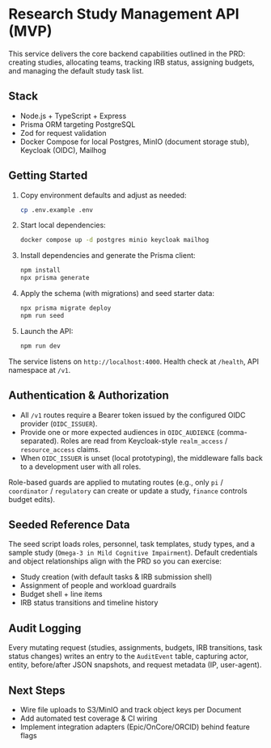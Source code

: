# Research Study Management API (MVP)

This service delivers the core backend capabilities outlined in the PRD: creating studies, allocating teams, tracking IRB status, assigning budgets, and managing the default study task list.

## Stack

- Node.js + TypeScript + Express
- Prisma ORM targeting PostgreSQL
- Zod for request validation
- Docker Compose for local Postgres, MinIO (document storage stub), Keycloak (OIDC), Mailhog

## Getting Started

1. Copy environment defaults and adjust as needed:
   ```bash
   cp .env.example .env
   ```

2. Start local dependencies:
   ```bash
   docker compose up -d postgres minio keycloak mailhog
   ```

3. Install dependencies and generate the Prisma client:
   ```bash
   npm install
   npx prisma generate
   ```

4. Apply the schema (with migrations) and seed starter data:
   ```bash
   npx prisma migrate deploy
   npm run seed
   ```

5. Launch the API:
   ```bash
   npm run dev
   ```

The service listens on `http://localhost:4000`. Health check at `/health`, API namespace at `/v1`.

## Authentication & Authorization

- All `/v1` routes require a Bearer token issued by the configured OIDC provider (`OIDC_ISSUER`).
- Provide one or more expected audiences in `OIDC_AUDIENCE` (comma-separated). Roles are read from Keycloak-style `realm_access` / `resource_access` claims.
- When `OIDC_ISSUER` is unset (local prototyping), the middleware falls back to a development user with all roles.

Role-based guards are applied to mutating routes (e.g., only `pi` / `coordinator` / `regulatory` can create or update a study, `finance` controls budget edits).

## Seeded Reference Data

The seed script loads roles, personnel, task templates, study types, and a sample study (`Omega-3 in Mild Cognitive Impairment`). Default credentials and object relationships align with the PRD so you can exercise:

- Study creation (with default tasks & IRB submission shell)
- Assignment of people and workload guardrails
- Budget shell + line items
- IRB status transitions and timeline history

## Audit Logging

Every mutating request (studies, assignments, budgets, IRB transitions, task status changes) writes an entry to the `AuditEvent` table, capturing actor, entity, before/after JSON snapshots, and request metadata (IP, user-agent).

## Next Steps

- Wire file uploads to S3/MinIO and track object keys per Document
- Add automated test coverage & CI wiring
- Implement integration adapters (Epic/OnCore/ORCID) behind feature flags
